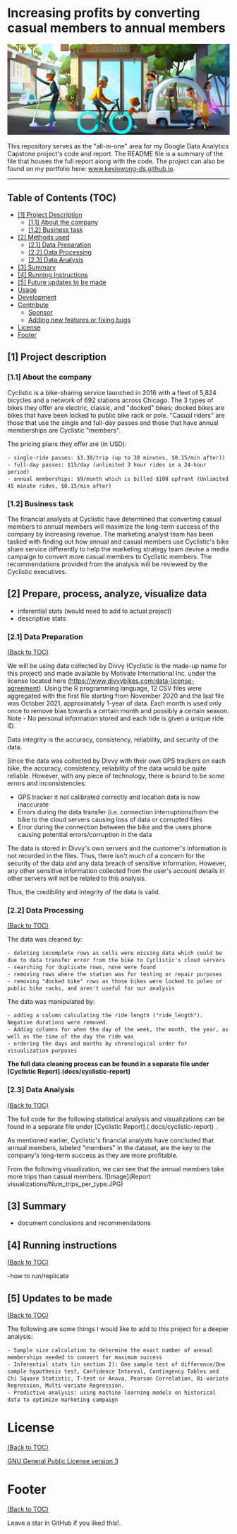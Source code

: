 # Increasing profits by converting casual members to annual members

![Image: Getty Images/iStock](https://raw.githubusercontent.com/CharlesIvia/cyclistic/main/images/bike.jpg)

<!-- badges open -->
<!-- 
![GitHub release (latest by date including pre-releases)](https://img.shields.io/github/v/release/navendu-pottekkat/awesome-readme?include_prereleases)
: This badge shows the version of the current release.

![GitHub last commit](https://img.shields.io/github/last-commit/navendu-pottekkat/awesome-readme)
: I think it is self-explanatory. This gives people an idea about how the project is being maintained.

![GitHub issues](https://img.shields.io/github/issues-raw/navendu-pottekkat/awesome-readme)
: This is a dynamic badge from [**Shields IO**](https://shields.io/) that tracks issues in your project and gets updated automatically. It gives the user an idea about the issues and they can just click the badge to view the issues.

![GitHub pull requests](https://img.shields.io/github/issues-pr/navendu-pottekkat/awesome-readme)
: This is also a dynamic badge that tracks pull requests. This notifies the maintainers of the project when a new pull request comes.

![GitHub All Releases](https://img.shields.io/github/downloads/navendu-pottekkat/awesome-readme/total): If you are not like me and your project gets a lot of downloads(*I envy you*) then you should have a badge that shows the number of downloads! This lets others know how **Awesome** your project is and is worth contributing to.

![GitHub](https://img.shields.io/github/license/navendu-pottekkat/awesome-readme)
: This shows what kind of open-source license your project uses. This is good idea as it lets people know how they can use your project for themselves.
-->
<!-- badges end -->

This repository serves as the "all-in-one" area for my Google Data Analytics Capstone project's code and report. The README file is a summary of the file that houses the full report along with the code. The project can also be found on my portfolio here: www.kevinwong-ds.github.io.

---

## Table of Contents (TOC)[](#table-of-contents)
- [[1] Project Description](#[1]project-description)
    - [[1.1] About the company](#[1.1]about-the-company)
    - [[1.2] Business task](#[1.2]business-task)
- [[2] Methods used](#[2]methods-used)
    - [[2.1] Data Preparation](#[2.1]data-preparation)
    - [[2.2] Data Processing](#[2.2]data-processing)
    - [[2.3] Data Analysis](#[2.3]data-analysis)
- [[3] Summary](#[3]summary)
- [[4] Running Instructions](#[4]running-instructions)
- [[5] Future updates to be made](#[5]updates-to-be-made)
- [Usage](#usage)
- [Development](#development)
- [Contribute](#contribute)
    - [Sponsor](#sponsor)
    - [Adding new features or fixing bugs](#adding-new-features-or-fixing-bugs)
- [License](#license)
- [Footer](#footer)

## [1] Project description 

### [1.1] About the company

Cyclistic is a bike-sharing service launched in 2016 with a fleet of 5,824 bicycles and a network of 692 stations across Chicago. The 3 types of bikes they offer are electric, classic, and "docked" bikes; docked bikes are bikes that have been locked to public bike rack or pole. "Casual riders" are those that use the single and full-day passes and those that have annual memberships are Cyclistic "members".

The pricing plans they offer are (in USD): 

    - single-ride passes: $3.30/trip (up to 30 minutes, $0.15/min after))
    - full-day passes: $15/day (unlimited 3 hour rides in a 24-hour period)
    - annual memberships: $9/month which is billed $108 upfront (Unlimited 45 minute rides, $0.15/min after)

### [1.2] Business task

The financial analysts at Cyclistic have determined that converting casual members to annual members will maximize the long-term success of the company by increasing revenue. The marketing analyst team has been tasked with finding out how annual and casual members use Cyclistic's bike share service differently to help the marketing strategy team devise a media campaign to convert more casual members to Cyclistic members. The recommendations provided from the analysis will be reviewed by the Cyclistic executives. 

## [2] Prepare, process, analyze, visualize data
- inferential stats (would need to add to actual project)
- descriptive stats

### [2.1] Data Preparation
[(Back to TOC)](#table-of-contents)

We will be using data collected by Divvy (Cyclistic is the made-up name for this project) and made available by Motivate International Inc. under the license located here (https://www.divvybikes.com/data-license-agreement). Using the R programming language, 12 CSV files were aggregated with the first file starting from November 2020 and the last file was October 2021, approximately 1-year of data. Each month is used only once to remove bias towards a certain month and possibly a certain season. Note - No personal information stored and each ride is given a unique ride ID. 

Data integrity is the accuracy, consistency, reliability, and security of the data.

Since the data was collected by Divvy with their own GPS trackers on each bike, the accuracy, consistency, reliability of the data would be quite reliable. However, with any piece of technology, there is bound to be some errors and inconsistencies:
- GPS tracker it not calibrated correctly and location data is now inaccurate
- Errors during the data transfer (i.e. connection interruptions)from the bike to the cloud servers causing loss of data or corrupted files
- Error during the connection between the bike and the users phone causing potential errors/corruption in the data

The data is stored in Divvy's own servers and the customer's information is not recorded in the files. Thus, there isn't much of a concern for the security of the data and any data breach of sensitive information. However, any other sensitive information collected from the user's account details in other servers will not be related to this analysis.  

Thus, the credibility and integrity of the data is valid.

### [2.2] Data Processing
[(Back to TOC)](#table-of-contents)

The data was cleaned by:

    - deleting incomplete rows as cells were missing data which could be due to data transfer error from the bike to Cyclistic's cloud servers
    - searching for duplicate rows, none were found
    - removing rows where the station was for testing or repair purposes
    - removing "docked bike" rows as those bikes were locked to poles or public bike racks, and aren't useful for our analysis
    
The data was manipulated by:

    - adding a column calculating the ride length ("ride_length"). Negative durations were removed. 
    - Adding columns for when the day of the week, the month, the year, as well as the time of the day the ride was
    - ordering the days and months by chronological order for visualization purposes 

**The full data cleaning process can be found in a separate file under [Cyclistic Report].(docs/cyclistic-report)**

### [2.3] Data Analysis
[(Back to TOC)](#table-of-contents)

The full code for the following statistical analysis and visualizations can be found in a separate file under [Cyclistic Report].(.docs/cyclistic-report)    .

As mentioned earlier, Cyclistic's financial analysts have concluded that annual members, labeled "members" in the dataset, are the key to the company's long-term success as they are more profitable.

From the following visualization, we can see that the annual members take more trips than casual members. 
![Image](Report visualizations/Num_trips_per_type.JPG)


## [3] Summary

- document conclusions and recommendations
## [4] Running instructions
[(Back to TOC)](#table-of-contents)

-how to run/replicate

<!-- *You might have noticed the **Back to top** button(if not, please notice, it's right there!). This is a good idea because it makes your README **easy to navigate.*** 

The first one should be how to install(how to generally use your project or set-up for editing in their machine).

This should give the users a concrete idea with instructions on how they can use your project repo with all the steps.

Following this steps, **they should be able to run this in their device.**

A method I use is after completing the README, I go through the instructions from scratch and check if it is working. -->

<!-- Here is a sample instruction:

To use this project, first clone the repo on your device using the command below:

```git init```

```git clone https://github.com/navendu-pottekkat/nsfw-filter.git``` -->

## [5] Updates to be made
[(Back to TOC)](#table-of-contents)

The following are some things I would like to add to this project for a deeper analysis:

    - Sample size calculation to determine the exact number of annual memberships needed to convert for maximum success 
    - Inferential stats (in section 2): One sample test of difference/One sample hypothesis test, Confidence Interval, Contingency Tables and Chi Square Statistic, T-test or Anova, Pearson Correlation, Bi-variate Regression, Multi-variate Regression.
    - Predictive analysis: using machine learning models on historical data to optimize marketing campaign
    
# License
[(Back to TOC)](#table-of-contents)

<!-- Adding the license to README is a good practice so that people can easily refer to it.

Make sure you have added a LICENSE file in your project folder. **Shortcut:** Click add new file in your root of your repo in GitHub > Set file name to LICENSE > GitHub shows LICENSE templates > Choose the one that best suits your project!

I personally add the name of the license and provide a link to it like below. -->

[GNU General Public License version 3](https://opensource.org/licenses/GPL-3.0)

# Footer
[(Back to TOC)](#table-of-contents)

<!-- Let's also add a footer because I love footers and also you **can** use this to convey important info.

Let's make it an image because by now you have realised that multimedia in images == cool(*please notice the subtle programming joke). -->

Leave a star in GitHub if you liked this!.

<!-- Add the footer here -->

<!-- ![Footer](https://github.com/navendu-pottekkat/awesome-readme/blob/master/fooooooter.png) -->
